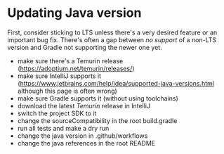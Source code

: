 # Updating Java version

First, consider sticking to LTS unless there's a very desired feature or an important bug fix. There's often a gap between _no support_ of a non-LTS version and Gradle not supporting the newer one yet.

- make sure there's a Temurin release (https://adoptium.net/temurin/releases/)
- make sure IntelliJ supports it (https://www.jetbrains.com/help/idea/supported-java-versions.html although this page is often wrong)
- make sure Gradle supports it (without using toolchains)
- download the latest _Temurin_ release in IntelliJ
- switch the project SDK to it
- change the sourceCompatibility in the root build.gradle
- run all tests and make a dry run
- change the java version in .github/workflows
- change the java references in the root README
